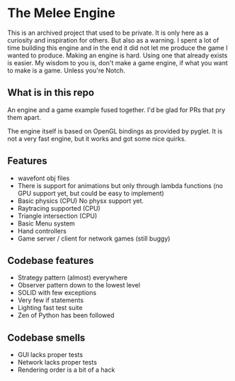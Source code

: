 # The Melee Engine

This is an archived project that used to be private. It is only here as a curiosity and inspiration for others. But also as a warning.
I spent a lot of time building this engine and in the end it did not let me produce the game I wanted to produce. Making an engine is hard. Using one that already exists is easier.
My wisdom to you is, don't make a game engine, if what you want to make is a game. Unless you're Notch.

## What is in this repo

An engine and a game example fused together. I'd be glad for PRs that pry them apart.

The engine itself is based on OpenGL bindings as provided by pyglet. It is not a very fast engine, but it works and got some nice quirks.

## Features
 - wavefont obj files
 - There is support for animations but only through lambda functions (no GPU support yet, but could be easy to implement)
 - Basic physics (CPU) No physx support yet.
 - Raytracing supported (CPU)
 - Triangle intersection (CPU)
 - Basic Menu system
 - Hand controllers
 - Game server / client for network games (still buggy)
 

## Codebase features
 - Strategy pattern (almost) everywhere
 - Observer pattern down to the lowest level
 - SOLID with few exceptions
 - Very few if statements
 - Lighting fast test suite
 - Zen of Python has been followed
 
## Codebase smells
 - GUI lacks proper tests
 - Network lacks proper tests
 - Rendering order is a bit of a hack
